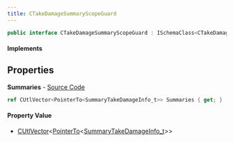 ```yaml
---
title: CTakeDamageSummaryScopeGuard
---
```


```csharp
public interface CTakeDamageSummaryScopeGuard : ISchemaClass<CTakeDamageSummaryScopeGuard>, ISchemaField, ISchemaClass, INativeHandle
```

#### Implements

## Properties

**Summaries** - [Source Code](https://github.com/swiftly-solution/swiftlys2/blob/main/managed/src/SwiftlyS2.Generated/Schemas/Interfaces/CTakeDamageSummaryScopeGuard.cs#L16)

```csharp
ref CUtlVector<PointerTo<SummaryTakeDamageInfo_t>> Summaries { get; }
```

#### Property Value

- [CUtlVector](/docs/api/shared/natives/cutlvector-1)<[PointerTo](/docs/api/shared/natives/pointerto-1)<[SummaryTakeDamageInfo_t](/docs/api/shared/schemadefinitions/summarytakedamageinfo_t)>>

